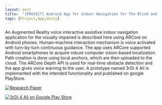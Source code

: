 ```yaml
---
layout: post
title:  "[PROJECT] Android App for Indoor Navigation for The Blind and Visually Impaired"
tags: [Project,App,Unity]
---
```


An Augmented Reality voice interactive assistive indoor navigation application for the visually impaired is described here using ARCore on Android phones. Human–machine interaction mechanism is voice activated with turn-by-turn continuous guidance. The app uses ARCore supported Android smartphones to acquire robust computer vision-based localization. Path creation is done using local anchors, which are then uploaded to the cloud. The ARCore Depth API is used for real-time obstacle detection and the app gives voice warning to the user. A prototype named 3rDi 4 All is implemented with the intended functionality and published on google PlayStore.

[![Research Paper](https://img.shields.io/badge/Research_paper-black?style=for-the-badge&logo=ieee&logoColor=FFFFFF&color=00629b)](https://www.techrxiv.org/articles/preprint/Voice_Interactive_Indoor_Navigation_Application_for_the_Visually_Impaired_on_Android_Phones_with_Real-Time_Obstacle_Detection_using_Augmented_Reality_with_ARCore/21897252)

[![3rDi 4 All on Google Play Store](https://img.shields.io/badge/3rDi_4_All_on_Google_Play_Store-black?style=for-the-badge&logo=android&color=E6FFE6)](https://play.google.com/store/apps/details?id=com.Uralstech.thirdifourall&pli=12)